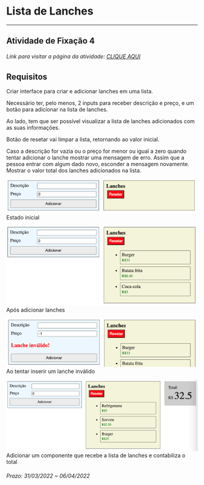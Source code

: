 # Lista de Lanches 

---  

## Atividade de Fixação 4  

###### Link para visitar a página da atividade: [CLIQUE AQUI]()

## Requisitos

Criar interface para criar e adicionar lanches em uma lista.  

Necessário ter, pelo menos, 2 inputs para receber descrição e preço, e um botão para adicionar na lista de lanches.  

Ao lado, tem que ser possível visualizar a lista de lanches adicionados com as suas informações.  
 
Botão de resetar vai limpar a lista, retornando ao valor inicial.  

Caso a descrição for vazia ou o preço for menor ou igual a zero quando tentar adicionar o lanche mostrar uma mensagem de erro. Assim que a pessoa entrar com algum dado novo, esconder a mensagem novamente.
Mostrar o valor total dos lanches adicionados na lista.  

![Estado inicial](./img/image1.png)
Estado inicial  

![Após adicionar lanches](./img/image2.png)
Após adicionar lanches  

![Ao tentar inserir um lanche inválido](./img/image3.png)
Ao tentar inserir um lanche inválido  

![Adicionar um componente que recebe a lista de lanches e contabiliza o total](./img/image4.png)
Adicionar um componente que recebe a lista de lanches e contabiliza o total  

###### Prazo: 31/03/2022 ~ 06/04/2022  
